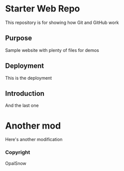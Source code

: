 # Starter Web Repo

This repository is for showing how Git and GitHub work

## Purpose

Sample website with plenty of files for demos

## Deployment

This is the deployment

## Introduction

And the last one

# Another mod

Here's another modification

### Copyright

OpalSnow